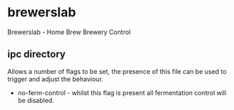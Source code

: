 # brewerslab
Brewerslab - Home Brew Brewery Control



## ipc directory

Allows a number of flags to be set, the presence of this file can be used to trigger
and adjust the behaviour. 


* no-ferm-control  - whilst this flag is present all fermentation control will be disabled.

